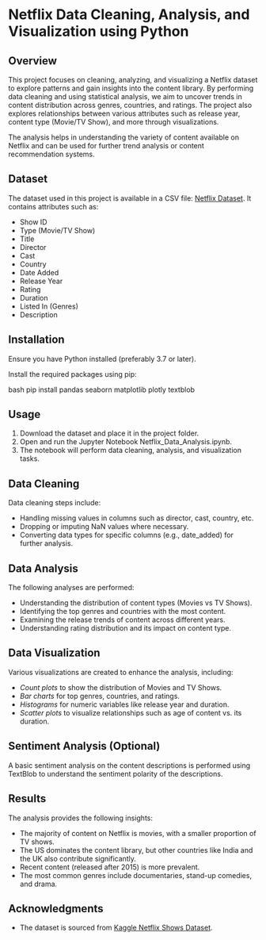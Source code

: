 
# Netflix Data Cleaning, Analysis, and Visualization using Python

## Overview
This project focuses on cleaning, analyzing, and visualizing a Netflix dataset to explore patterns and gain insights into the content library. By performing data cleaning and using statistical analysis, we aim to uncover trends in content distribution across genres, countries, and ratings. The project also explores relationships between various attributes such as release year, content type (Movie/TV Show), and more through visualizations.

The analysis helps in understanding the variety of content available on Netflix and can be used for further trend analysis or content recommendation systems.

## Dataset
The dataset used in this project is available in a CSV file: [Netflix Dataset](https://github.com/aishwarya0404/Netflix-Data-Analysis-using-Python/blob/main/netflix_dataset.csv). It contains attributes such as:
- Show ID
- Type (Movie/TV Show)
- Title
- Director
- Cast
- Country
- Date Added
- Release Year
- Rating
- Duration
- Listed In (Genres)
- Description

## Installation
Ensure you have Python installed (preferably 3.7 or later).

Install the required packages using pip:

bash
pip install pandas seaborn matplotlib plotly textblob


## Usage
1. Download the dataset and place it in the project folder.
2. Open and run the Jupyter Notebook Netflix_Data_Analysis.ipynb.
3. The notebook will perform data cleaning, analysis, and visualization tasks.

## Data Cleaning
Data cleaning steps include:
- Handling missing values in columns such as director, cast, country, etc.
- Dropping or imputing NaN values where necessary.
- Converting data types for specific columns (e.g., date_added) for further analysis.

## Data Analysis
The following analyses are performed:
- Understanding the distribution of content types (Movies vs TV Shows).
- Identifying the top genres and countries with the most content.
- Examining the release trends of content across different years.
- Understanding rating distribution and its impact on content type.

## Data Visualization
Various visualizations are created to enhance the analysis, including:
- *Count plots* to show the distribution of Movies and TV Shows.
- *Bar charts* for top genres, countries, and ratings.
- *Histograms* for numeric variables like release year and duration.
- *Scatter plots* to visualize relationships such as age of content vs. its duration.

## Sentiment Analysis (Optional)
A basic sentiment analysis on the content descriptions is performed using TextBlob to understand the sentiment polarity of the descriptions.

## Results
The analysis provides the following insights:
- The majority of content on Netflix is movies, with a smaller proportion of TV shows.
- The US dominates the content library, but other countries like India and the UK also contribute significantly.
- Recent content (released after 2015) is more prevalent.
- The most common genres include documentaries, stand-up comedies, and drama.

## Acknowledgments
- The dataset is sourced from [Kaggle Netflix Shows Dataset](https://www.kaggle.com/shivamb/netflix-shows).
